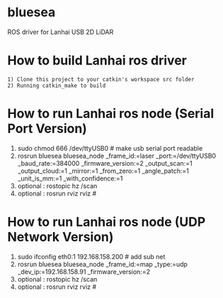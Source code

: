 # bluesea
ROS driver for Lanhai USB 2D LiDAR 

How to build Lanhai ros driver
=====================================================================
    1) Clone this project to your catkin's workspace src folder
    2) Running catkin_make to build 

How to run Lanhai ros node (Serial Port Version)
=====================================================================
1) sudo chmod 666 /dev/ttyUSB0 # make usb serial port readable
2) rosrun bluesea bluesea_node _frame_id:=laser _port:=/dev/ttyUSB0 _baud_rate:=384000 _firmware_version:=2 _output_scan:=1 _output_cloud:=1 _mirror:=1 _from_zero:=1 _angle_patch:=1 _unit_is_mm:=1 _with_confidence:=1
3) optional : rostopic hz /scan
4) optional : rosrun rviz rviz # 

How to run Lanhai ros node (UDP Network Version)
=====================================================================
1) sudo ifconfig eth0:1 192.168.158.200 # add sub net
2) rosrun bluesea bluesea_node _frame_id:=map _type:=udp _dev_ip:=192.168.158.91 _firmware_version:=2
3) optional : rostopic hz /scan
4) optional : rosrun rviz rviz # 
